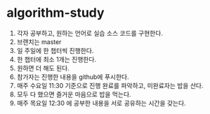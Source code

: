# algorithm-study

1. 각자 공부하고, 원하는 언어로 실습 소스 코드를 구현한다.
1. 브랜치는 master
1. 일 주일에 한 챕터씩 진행한다.
  1. 한 챕터에 최소 1개는 진행한다.
  2. 원하면 더 해도 된다.
1. 참가자는 진행한 내용을 github에 푸시한다.
1. 매주 수요일 11:30 기준으로 진행 완료를 파악하고, 미완료자는 밥을 산다.
1. 모두 다 했으면 즐거운 마음으로 밥을 먹는다.
1. 매주 목요일 12:30 에 공부한 내용을 서로 공유하는 시간을 갖는다.
